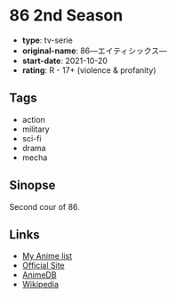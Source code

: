 # 86 2nd Season

-   **type**: tv-serie
-   **original-name**: 86―エイティシックス―
-   **start-date**: 2021-10-20
-   **rating**: R - 17+ (violence & profanity)

## Tags

-   action
-   military
-   sci-fi
-   drama
-   mecha

## Sinopse

Second cour of 86.

## Links

-   [My Anime list](https://myanimelist.net/anime/48569/86_2nd_Season)
-   [Official Site](https://anime-86.com/)
-   [AnimeDB](http://anidb.info/perl-bin/animedb.pl?show=anime&aid=16172)
-   [Wikipedia](<https://en.wikipedia.org/wiki/86_(novel_series)#Anime>)
